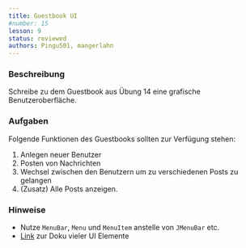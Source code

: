 ```yaml
---
title: Guestbook UI
#number: 15
lesson: 9
status: reviewed
authors: Pingu501, mangerlahn
---
```


### Beschreibung

Schreibe zu dem Guestbook aus Übung 14 eine grafische Benutzeroberfläche. 

### Aufgaben

Folgende Funktionen des Guestbooks sollten zur Verfügung stehen:

1. Anlegen neuer Benutzer
2. Posten von Nachrichten
3. Wechsel zwischen den Benutzern um zu verschiedenen Posts zu gelangen
4. (Zusatz) Alle Posts anzeigen.

### Hinweise

- Nutze `MenuBar`, `Menu` und `MenuItem` anstelle von `JMenuBar` etc.
- [Link](http://www.java-tutorial.org/swing.html) zur Doku vieler UI Elemente

